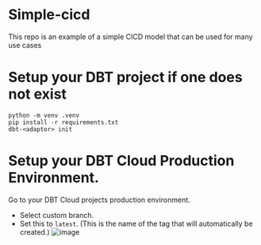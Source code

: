 # Simple-cicd
This repo is an example of a simple CICD model that can be used for many use cases

# Setup your DBT project if one does not exist
```
python -m venv .venv
pip install -r requirements.txt
dbt-<adaptor> init
```

# Setup your DBT Cloud Production Environment.
Go to your DBT Cloud projects production environment.
* Select custom branch.
* Set this to `latest`. (This is the name of the tag that will automatically be created.)
![image](https://github.com/tried-and-tested-development/simple-cicd/assets/12293369/c9aa033f-0b83-4ac0-b6a0-5265fbf42f7c)